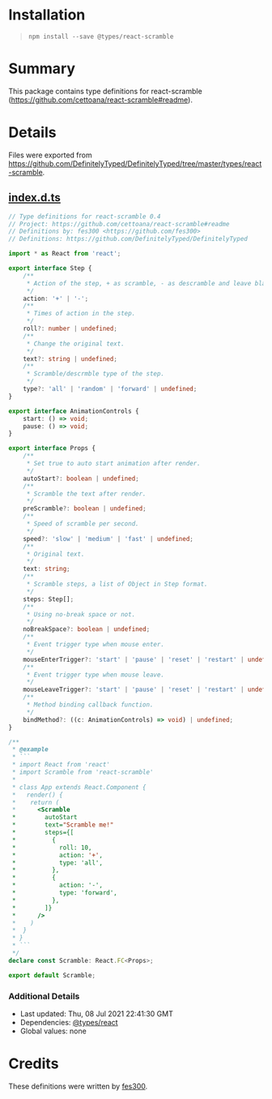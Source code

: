 # Installation
> `npm install --save @types/react-scramble`

# Summary
This package contains type definitions for react-scramble (https://github.com/cettoana/react-scramble#readme).

# Details
Files were exported from https://github.com/DefinitelyTyped/DefinitelyTyped/tree/master/types/react-scramble.
## [index.d.ts](https://github.com/DefinitelyTyped/DefinitelyTyped/tree/master/types/react-scramble/index.d.ts)
````ts
// Type definitions for react-scramble 0.4
// Project: https://github.com/cettoana/react-scramble#readme
// Definitions by: fes300 <https://github.com/fes300>
// Definitions: https://github.com/DefinitelyTyped/DefinitelyTyped

import * as React from 'react';

export interface Step {
    /**
     * Action of the step, + as scramble, - as descramble and leave blank to do nothing.
     */
    action: '+' | '-';
    /**
     * Times of action in the step.
     */
    roll?: number | undefined;
    /**
     * Change the original text.
     */
    text?: string | undefined;
    /**
     * Scramble/descrmble type of the step.
     */
    type?: 'all' | 'random' | 'forward' | undefined;
}

export interface AnimationControls {
    start: () => void;
    pause: () => void;
}

export interface Props {
    /**
     * Set true to auto start animation after render.
     */
    autoStart?: boolean | undefined;
    /**
     * Scramble the text after render.
     */
    preScramble?: boolean | undefined;
    /**
     * Speed of scramble per second.
     */
    speed?: 'slow' | 'medium' | 'fast' | undefined;
    /**
     * Original text.
     */
    text: string;
    /**
     * Scramble steps, a list of Object in Step format.
     */
    steps: Step[];
    /**
     * Using no-break space or not.
     */
    noBreakSpace?: boolean | undefined;
    /**
     * Event trigger type when mouse enter.
     */
    mouseEnterTrigger?: 'start' | 'pause' | 'reset' | 'restart' | undefined;
    /**
     * Event trigger type when mouse leave.
     */
    mouseLeaveTrigger?: 'start' | 'pause' | 'reset' | 'restart' | undefined;
    /**
     * Method binding callback function.
     */
    bindMethod?: ((c: AnimationControls) => void) | undefined;
}

/**
 * @example
 * ```
 * import React from 'react'
 * import Scramble from 'react-scramble'
 *
 * class App extends React.Component {
 *   render() {
 *    return (
 *      <Scramble
 *        autoStart
 *        text="Scramble me!"
 *        steps={[
 *          {
 *            roll: 10,
 *            action: '+',
 *            type: 'all',
 *          },
 *          {
 *            action: '-',
 *            type: 'forward',
 *          },
 *        ]}
 *      />
 *    )
 *  }
 * }
 * ```
 */
declare const Scramble: React.FC<Props>;

export default Scramble;

````

### Additional Details
 * Last updated: Thu, 08 Jul 2021 22:41:30 GMT
 * Dependencies: [@types/react](https://npmjs.com/package/@types/react)
 * Global values: none

# Credits
These definitions were written by [fes300](https://github.com/fes300).
